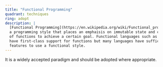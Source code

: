 ```yaml
---
title: "Functional Programming"
quadrant: techniques
ring: adopt
description: |
  [Functional Programming](https://en.wikipedia.org/wiki/Functional_programming) is
  a programming style that places an emphaisis on immutable state and composition
  of functions to achieve a certain goal. Functional languages such as F#, Haskell,
  have first-class support for functions but many languages have sufficient
  features to use a functional style.
---
```


It is a widely accepted paradigm and should be adopted where appropriate.

